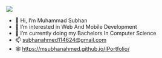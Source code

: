 ![](https://media.giphy.com/media/noyBeNjH4nbtXV5ZLA/giphy.gif)
- 👋 Hi, I’m Muhammad Subhan
- 👀 I’m interested in Web And Mobile Development
- 🌱 I’m currently doing my Bachelors In Computer Science
- 📫 subhanahmed114624@gmail.com
- 🕸 https://msubhanahmed.github.io/IPortfolio/

